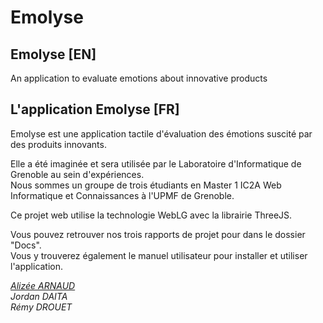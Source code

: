 # Emolyse
## Emolyse [EN]
An application to evaluate emotions about innovative products

## L'application Emolyse [FR]

Emolyse est une application tactile d'évaluation des émotions suscité par des produits innovants.

Elle a été imaginée et sera utilisée par le Laboratoire d'Informatique de Grenoble au sein d'expériences.   
Nous sommes un groupe de trois étudiants en Master 1 IC2A Web Informatique et Connaissances à l'UPMF de Grenoble.

Ce projet web utilise la technologie WebLG avec la librairie ThreeJS.

Vous pouvez retrouver nos trois rapports de projet pour dans le dossier "Docs".  
Vous y trouverez également le manuel utilisateur pour installer et utiliser l'application. 

[*Alizée ARNAUD*](http://alizee-arnaud.com)  
*Jordan DAITA*  
*Rémy DROUET*


